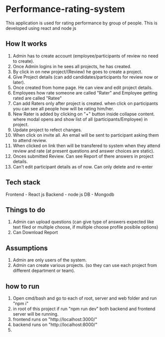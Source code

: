 # Performance-rating-system
This application is used for rating performance by group of people. This is developed using react and node js 

## How It works
1. Admin has to create account (employee/participants of review no need to create).
2. Once Admin logins in he sees all projects, he has created.
3. By click in on new project/(Review) he goes to create a project.
4. Give Project details (can add candidates/participants for review now or later).
5. Once created from home page. He can view and edit project details.
6. Employees how rate someone are called "Rater" and Employee getting rated are called "Ratee"
7. Can add Raters only after project is created. when click on participants you can see all people how will be rating him/her.
8. New Rater is added by clicking on "+" button inside collapse content. where modal opens and show list of all (participants/Employee) in project.
9. Update project to refect changes.
10. When click on invite all. An email will be sent to participant asking them to attend review.
11. When clicked on link then will be transfered to system when they attend review and rate (at present questions and answer choices are static).
12. Onces submitted Review. Can see Report of there answers in project details.
13. Can't edit participant details as of now. Can only delete and re-enter

## Tech stack
Frontend - React js
Backend - node js
DB - Mongodb

## Things to do
1. Admin can upload questions (can give type of answers expected like text filed or multiple choose, if multiple choose profile posibile options)
2. Can Download Report

## Assumptions
1. Admin are only users of the system.
2. Admin can create various projects. (so they can use each project from different department or team).

## how to run
1. Open cmd/bash and go to each of root, server and web folder and run "npm i"
2. in root of this project if run "npm run dev" both backend and frontend server will be running.
3. frontend runs on "http://localhost:3000/"
4. backend runs on "http://localhost:8000/"
5.
